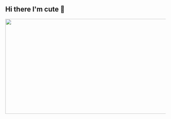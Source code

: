 ## Hi there I'm cute 👋
<a href="https://github.com/devxb/gitanimals">
<img
  src="https://render.gitanimals.org/farms/yugufyuf"
  width="2000"
  height="300"
/>
</a>

